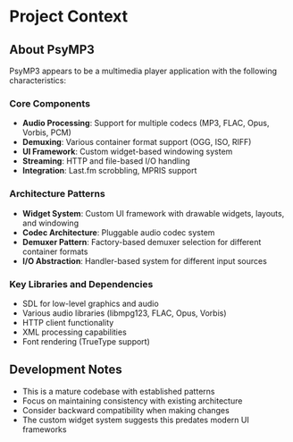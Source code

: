# Project Context

## About PsyMP3
PsyMP3 appears to be a multimedia player application with the following characteristics:

### Core Components
- **Audio Processing**: Support for multiple codecs (MP3, FLAC, Opus, Vorbis, PCM)
- **Demuxing**: Various container format support (OGG, ISO, RIFF)
- **UI Framework**: Custom widget-based windowing system
- **Streaming**: HTTP and file-based I/O handling
- **Integration**: Last.fm scrobbling, MPRIS support

### Architecture Patterns
- **Widget System**: Custom UI framework with drawable widgets, layouts, and windowing
- **Codec Architecture**: Pluggable audio codec system
- **Demuxer Pattern**: Factory-based demuxer selection for different container formats
- **I/O Abstraction**: Handler-based system for different input sources

### Key Libraries and Dependencies
- SDL for low-level graphics and audio
- Various audio libraries (libmpg123, FLAC, Opus, Vorbis)
- HTTP client functionality
- XML processing capabilities
- Font rendering (TrueType support)

## Development Notes
- This is a mature codebase with established patterns
- Focus on maintaining consistency with existing architecture
- Consider backward compatibility when making changes
- The custom widget system suggests this predates modern UI frameworks